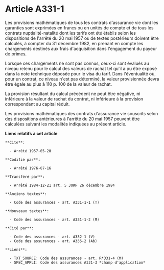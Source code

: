 # Article A331-1

Les provisions mathématiques de tous les contrats d'assurance vie dont les garanties sont exprimées en francs ou en unités de
compte et de tous les contrats nuptialité-natalité dont les tarifs ont été établis selon les dispositions de l'arrêté du 20
mai 1957 ou de textes postérieurs doivent être calculés, à compter du 31 décembre 1982, en prenant en compte les chargements
destinés aux frais d'acquisition dans l'engagement du payeur de primes.

Lorsque ces chargements ne sont pas connus, ceux-ci sont évalués au niveau retenu pour le calcul des valeurs de rachat tel
qu'il a pu être exposé dans la note technique déposée pour le visa du tarif. Dans l'éventualité où, pour un contrat, ce
niveau n'est pas déterminé, la valeur provisionnée devra être égale au plus à 110 p. 100 de la valeur de rachat.

La provision résultant du calcul précédent ne peut être négative, ni inférieure à la valeur de rachat du contrat, ni
inférieure à la provision correspondant au capital réduit.

Les provisions mathématiques des contrats d'assurance vie souscrits selon des dispositions antérieures à l'arrêté du 20 mai
1957 peuvent être calculées suivant les modalités indiquées au présent article.

**Liens relatifs à cet article**

	**Cite**:

	  - Arrêté 1957-05-20

	**Codifié par**:

	  - Arrêté 1976-07-16

	**Transféré par**:

	  - Arrêté 1984-12-21 art. 5 JORF 26 décembre 1984

	**Anciens textes**:

	  - Code des assurances - art. A331-1-1 (T)

	**Nouveaux textes**:

	  - Code des assurances - art. A331-1-2 (M)

	**Cité par**:

	  - Code des assurances - art. A332-1 (V)
	  - Code des assurances - art. A335-2 (Ab)

	**Liens**:

	  - TXT_SOURCE: Code des assurances - art. R*331-4 (M)
	  - SPEC_APPLI: Code des assurances A331-3 *champ d'application*

